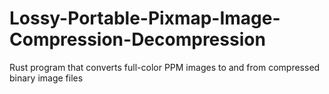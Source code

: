 # Lossy-Portable-Pixmap-Image-Compression-Decompression
Rust program that converts full-color PPM images to and from compressed binary image files
